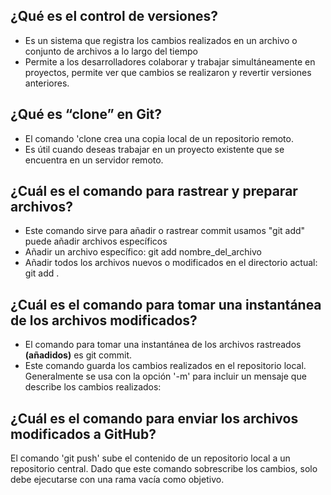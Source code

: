 ## ¿Qué es el control de versiones?
- Es un sistema que registra los cambios realizados en un archivo o conjunto de archivos a lo largo del tiempo
- Permite a los desarrolladores colaborar y trabajar simultáneamente en proyectos, permite ver que cambios se realizaron y revertir versiones anteriores.

## ¿Qué es “clone” en Git?
- El comando 'clone crea una copia local de un repositorio remoto.
- Es útil cuando deseas trabajar en un proyecto existente que se encuentra en un servidor remoto.

## ¿Cuál es el comando para rastrear y preparar archivos?
- Este comando sirve para añadir o rastrear commit usamos "git add" puede añadir archivos específicos
- Añadir un archivo específico:
git add nombre_del_archivo
- Añadir todos los archivos nuevos o modificados en el directorio actual:
git add .

## ¿Cuál es el comando para tomar una instantánea de los archivos modificados?
- El comando para tomar una instantánea de los archivos rastreados __(añadidos)__ es git commit.
- Este comando guarda los cambios realizados en el repositorio local. Generalmente se usa con la opción '-m' para incluir un mensaje que describe los cambios realizados:

## ¿Cuál es el comando para enviar los archivos modificados a GitHub?
El comando 'git push' sube el contenido de un repositorio local a un repositorio central. Dado que este comando sobrescribe los cambios, solo debe ejecutarse con una rama vacía como objetivo.
